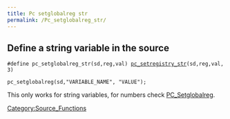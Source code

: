 ```yaml
---
title: Pc setglobalreg str
permalink: /Pc_setglobalreg_str/
---
```


Define a string variable in the source
--------------------------------------

`#define pc_setglobalreg_str(sd,reg,val) `[`pc_setregistry_str`](pc_setregistry_str)`(sd,reg,val,3)`

`pc_setglobalreg(sd,"VARIABLE_NAME", "VALUE");`

This only works for string variables, for numbers check [PC_Setglobalreg](PC_Setglobalreg).

[Category:Source_Functions](Source_Functions)